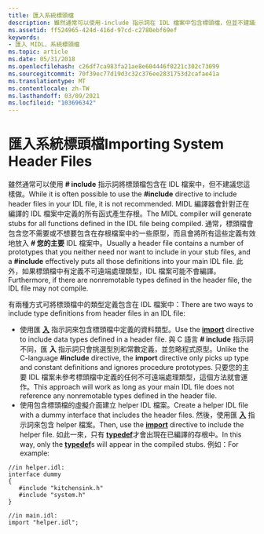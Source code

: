 ```yaml
---
title: 匯入系統標頭檔
description: 雖然通常可以使用-include 指示詞在 IDL 檔案中包含標頭檔，但並不建議這麼做。
ms.assetid: ff524965-424d-416d-97cd-c2780ebf69ef
keywords:
- 匯入 MIDL、系統標頭檔
ms.topic: article
ms.date: 05/31/2018
ms.openlocfilehash: c26df7ca983fa21ae8e604446f0221c302c73099
ms.sourcegitcommit: 70f39ec77d19d3c32c376ee2831753d2cafae41a
ms.translationtype: MT
ms.contentlocale: zh-TW
ms.lasthandoff: 03/09/2021
ms.locfileid: "103696342"
---
```

# <a name="importing-system-header-files"></a><span data-ttu-id="c8c17-104">匯入系統標頭檔</span><span class="sxs-lookup"><span data-stu-id="c8c17-104">Importing System Header Files</span></span>

<span data-ttu-id="c8c17-105">雖然通常可以使用 **\# include** 指示詞將標頭檔包含在 IDL 檔案中，但不建議您這樣做。</span><span class="sxs-lookup"><span data-stu-id="c8c17-105">While it is often possible to use the **\#include** directive to include header files in your IDL file, it is not recommended.</span></span> <span data-ttu-id="c8c17-106">MIDL 編譯器會針對正在編譯的 IDL 檔案中定義的所有函式產生存根。</span><span class="sxs-lookup"><span data-stu-id="c8c17-106">The MIDL compiler will generate stubs for all functions defined in the IDL file being compiled.</span></span> <span data-ttu-id="c8c17-107">通常，標頭檔會包含您不需要或不想要包含在存根檔案中的一些原型，而且會將所有這些定義有效地放入 **\# 您的主要** IDL 檔案中。</span><span class="sxs-lookup"><span data-stu-id="c8c17-107">Usually a header file contains a number of prototypes that you neither need nor want to include in your stub files, and a **\#include** effectively puts all those definitions into your main IDL file.</span></span> <span data-ttu-id="c8c17-108">此外，如果標頭檔中有定義不可遠端處理類型，IDL 檔案可能不會編譯。</span><span class="sxs-lookup"><span data-stu-id="c8c17-108">Furthermore, if there are nonremotable types defined in the header file, the IDL file may not compile.</span></span>

<span data-ttu-id="c8c17-109">有兩種方式可將標頭檔中的類型定義包含在 IDL 檔案中：</span><span class="sxs-lookup"><span data-stu-id="c8c17-109">There are two ways to include type definitions from header files in an IDL file:</span></span>

-   <span data-ttu-id="c8c17-110">使用匯 [**入**](import.md) 指示詞來包含標頭檔中定義的資料類型。</span><span class="sxs-lookup"><span data-stu-id="c8c17-110">Use the [**import**](import.md) directive to include data types defined in a header file.</span></span> <span data-ttu-id="c8c17-111">與 C 語言 **\# include** 指示詞不同，匯 **入** 指示詞只會挑選型別和常數定義，並忽略程式原型。</span><span class="sxs-lookup"><span data-stu-id="c8c17-111">Unlike the C-language **\#include** directive, the **import** directive only picks up type and constant definitions and ignores procedure prototypes.</span></span> <span data-ttu-id="c8c17-112">只要您的主要 IDL 檔案未參考標頭檔中定義的任何不可遠端處理類型，這個方法就會運作。</span><span class="sxs-lookup"><span data-stu-id="c8c17-112">This approach will work as long as your main IDL file does not reference any nonremotable types defined in the header file.</span></span>
-   <span data-ttu-id="c8c17-113">使用包含標頭檔的虛擬介面建立 helper IDL 檔案。</span><span class="sxs-lookup"><span data-stu-id="c8c17-113">Create a helper IDL file with a dummy interface that includes the header files.</span></span> <span data-ttu-id="c8c17-114">然後，使用匯 [**入**](import.md) 指示詞來包含 helper 檔案。</span><span class="sxs-lookup"><span data-stu-id="c8c17-114">Then, use the [**import**](import.md) directive to include the helper file.</span></span> <span data-ttu-id="c8c17-115">如此一來，只有 [**typedef**](typedef.md)才會出現在已編譯的存根中。</span><span class="sxs-lookup"><span data-stu-id="c8c17-115">In this way, only the [**typedef**](typedef.md)s will appear in the compiled stubs.</span></span> <span data-ttu-id="c8c17-116">例如：</span><span class="sxs-lookup"><span data-stu-id="c8c17-116">For example:</span></span>

```syntax
//in helper.idl:
interface dummy
{ 
   #include "kitchensink.h"
   #include "system.h"
}

//in main.idl:
import "helper.idl";
```
